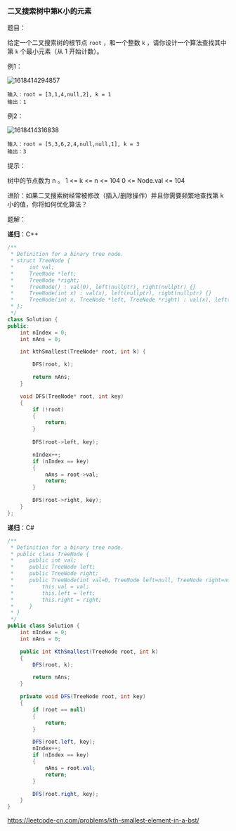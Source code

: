 ### 二叉搜索树中第K小的元素

题目：

给定一个二叉搜索树的根节点 `root` ，和一个整数 `k` ，请你设计一个算法查找其中第 `k` 个最小元素（从 1 开始计数）。

 



例1：

![1618414294857](../../../../../../Typora-images/1618414294857.png)

```
输入：root = [3,1,4,null,2], k = 1
输出：1
```



例2：

![1618414316838](../../../../../../Typora-images/1618414316838.png)

```
输入：root = [5,3,6,2,4,null,null,1], k = 3
输出：3
```



提示：

树中的节点数为 n 。
1 <= k <= n <= 104
0 <= Node.val <= 104


进阶：如果二叉搜索树经常被修改（插入/删除操作）并且你需要频繁地查找第 k 小的值，你将如何优化算法？



题解：

**递归**：C++

```c++
/**
 * Definition for a binary tree node.
 * struct TreeNode {
 *     int val;
 *     TreeNode *left;
 *     TreeNode *right;
 *     TreeNode() : val(0), left(nullptr), right(nullptr) {}
 *     TreeNode(int x) : val(x), left(nullptr), right(nullptr) {}
 *     TreeNode(int x, TreeNode *left, TreeNode *right) : val(x), left(left), right(right) {}
 * };
 */
class Solution {
public:
	int nIndex = 0;
	int nAns = 0;

	int kthSmallest(TreeNode* root, int k) {

		DFS(root, k);

		return nAns;
	}

	void DFS(TreeNode* root, int key)
	{
		if (!root)
		{
			return;
		}
		
		DFS(root->left, key);

		nIndex++;
		if (nIndex == key)
		{
			nAns = root->val;
			return;
		}

		DFS(root->right, key);
	}
};
```



**递归**：C#

```C#
/**
 * Definition for a binary tree node.
 * public class TreeNode {
 *     public int val;
 *     public TreeNode left;
 *     public TreeNode right;
 *     public TreeNode(int val=0, TreeNode left=null, TreeNode right=null) {
 *         this.val = val;
 *         this.left = left;
 *         this.right = right;
 *     }
 * }
 */
public class Solution {
    int nIndex = 0;
    int nAns = 0;

    public int KthSmallest(TreeNode root, int k)
    {
        DFS(root, k);

        return nAns;
    }

    private void DFS(TreeNode root, int key)
    {
        if (root == null)
        {
            return;
        }

        DFS(root.left, key);
        nIndex++;
        if (nIndex == key)
        {
            nAns = root.val;
            return;
        }

        DFS(root.right, key);
    }
}
```



https://leetcode-cn.com/problems/kth-smallest-element-in-a-bst/